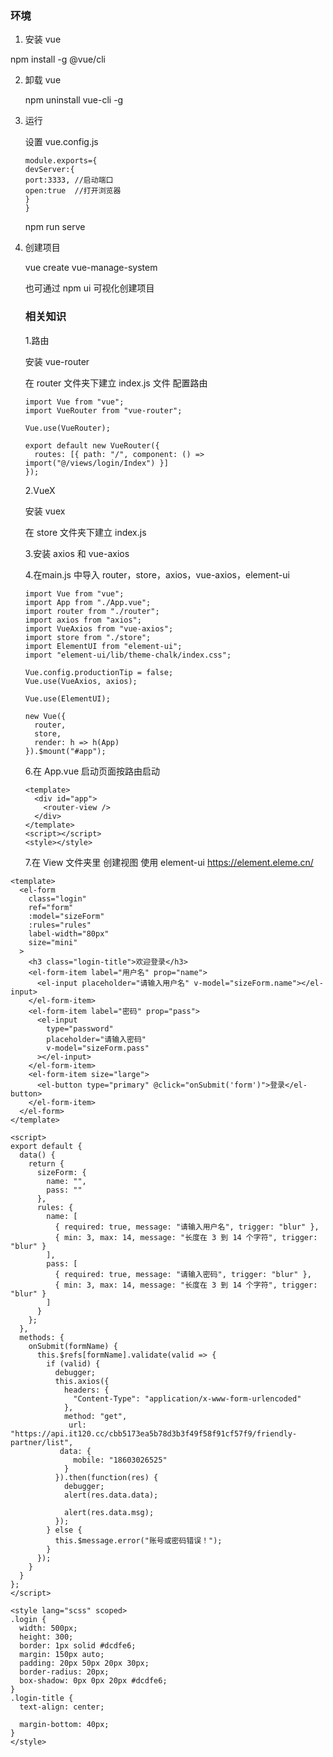 ### 环境

1.  安装 vue

   npm install -g @vue/cli

2. 卸载 vue

   npm uninstall vue-cli -g
   
3.  运行

    设置 vue.config.js 

    ```
    module.exports={
    devServer:{
    port:3333, //启动端口
    open:true  //打开浏览器
    }
    }
    ```

    npm run serve

4.  创建项目

    vue create  vue-manage-system
    
    也可通过 npm ui 可视化创建项目
    
    ### 相关知识
    
    1.路由
    
    安装  vue-router
    
    在  router 文件夹下建立  index.js 文件 配置路由
    
    ```
    import Vue from "vue";
    import VueRouter from "vue-router";
    
    Vue.use(VueRouter);
    
    export default new VueRouter({
      routes: [{ path: "/", component: () => import("@/views/login/Index") }]
    });
    
    ```
    
    2.VueX
    
    安装 vuex  
    
    在 store 文件夹下建立 index.js
    
    3.安装  axios 和  vue-axios
    
    4.在main.js 中导入  router，store，axios，vue-axios，element-ui
    
    ```
    import Vue from "vue";
    import App from "./App.vue";
    import router from "./router";
    import axios from "axios";
    import VueAxios from "vue-axios";
    import store from "./store";
    import ElementUI from "element-ui";
    import "element-ui/lib/theme-chalk/index.css";
    
    Vue.config.productionTip = false;
    Vue.use(VueAxios, axios);
    
    Vue.use(ElementUI);
    
    new Vue({
      router,
      store,
      render: h => h(App)
    }).$mount("#app");
    
    ```
    
    6.在 App.vue 启动页面按路由启动     <router-view />
    
    ```
    <template>
      <div id="app">
        <router-view />
      </div>
    </template>
    <script></script>
    <style></style>
    
    ```
    
    7.在 View 文件夹里 创建视图 使用 element-ui   <https://element.eleme.cn/>

```
<template>
  <el-form
    class="login"
    ref="form"
    :model="sizeForm"
    :rules="rules"
    label-width="80px"
    size="mini"
  >
    <h3 class="login-title">欢迎登录</h3>
    <el-form-item label="用户名" prop="name">
      <el-input placeholder="请输入用户名" v-model="sizeForm.name"></el-input>
    </el-form-item>
    <el-form-item label="密码" prop="pass">
      <el-input
        type="password"
        placeholder="请输入密码"
        v-model="sizeForm.pass"
      ></el-input>
    </el-form-item>
    <el-form-item size="large">
      <el-button type="primary" @click="onSubmit('form')">登录</el-button>
    </el-form-item>
  </el-form>
</template>

<script>
export default {
  data() {
    return {
      sizeForm: {
        name: "",
        pass: ""
      },
      rules: {
        name: [
          { required: true, message: "请输入用户名", trigger: "blur" },
          { min: 3, max: 14, message: "长度在 3 到 14 个字符", trigger: "blur" }
        ],
        pass: [
          { required: true, message: "请输入密码", trigger: "blur" },
          { min: 3, max: 14, message: "长度在 3 到 14 个字符", trigger: "blur" }
        ]
      }
    };
  },
  methods: {
    onSubmit(formName) {
      this.$refs[formName].validate(valid => {
        if (valid) {
          debugger;
          this.axios({
            headers: {
              "Content-Type": "application/x-www-form-urlencoded"
            },
            method: "get",
             url: "https://api.it120.cc/cbb5173ea5b78d3b3f49f58f91cf57f9/friendly-partner/list",
           data: {
              mobile: "18603026525"
            }
          }).then(function(res) {
            debugger;
            alert(res.data.data);

            alert(res.data.msg);
          });
        } else {
          this.$message.error("账号或密码错误！");
        }
      });
    }
  }
};
</script>

<style lang="scss" scoped>
.login {
  width: 500px;
  height: 300;
  border: 1px solid #dcdfe6;
  margin: 150px auto;
  padding: 20px 50px 20px 30px;
  border-radius: 20px;
  box-shadow: 0px 0px 20px #dcdfe6;
}
.login-title {
  text-align: center;

  margin-bottom: 40px;
}
</style>

```

